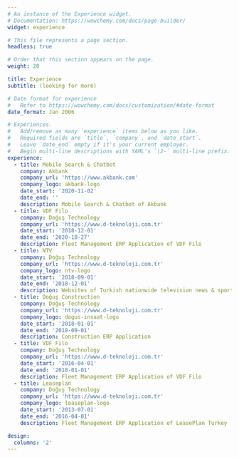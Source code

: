 ```yaml
---
# An instance of the Experience widget.
# Documentation: https://wowchemy.com/docs/page-builder/
widget: experience

# This file represents a page section.
headless: true

# Order that this section appears on the page.
weight: 20

title: Experience
subtitle: (looking for more)

# Date format for experience
#   Refer to https://wowchemy.com/docs/customization/#date-format
date_format: Jan 2006

# Experiences.
#   Add/remove as many `experience` items below as you like.
#   Required fields are `title`, `company`, and `date_start`.
#   Leave `date_end` empty if it's your current employer.
#   Begin multi-line descriptions with YAML's `|2-` multi-line prefix.
experience:
  - title: Mobile Search & Chatbot
    company: Akbank
    company_url: 'https://www.akbank.com'
    company_logo: akbank-logo
    date_start: '2020-11-02'
    date_end: ''
    description: Mobile Search & Chatbot of Akbank
  - title: VDF Filo
    company: Doğuş Technology
    company_url: 'https://www.d-teknoloji.com.tr'
    date_start: '2018-12-01'
    date_end: '2020-10-27'
    description: Fleet Management ERP Application of VDF Filo
  - title: NTV
    company: Doğuş Technology
    company_url: 'https://www.d-teknoloji.com.tr'
    company_logo: ntv-logo
    date_start: '2018-09-01'
    date_end: '2018-12-01'
    description: Websites of Turkish nationwide television news & sport channels ntv.com.tr & ntvspor.net
  - title: Doğuş Construction
    company: Doğuş Technology
    company_url: 'https://www.d-teknoloji.com.tr'
    company_logo: dogus-insaat-logo
    date_start: '2018-01-01'
    date_end: '2018-09-01'
    description: Construction ERP Application
  - title: VDF Filo
    company: Doğuş Technology
    company_url: 'https://www.d-teknoloji.com.tr'
    date_start: '2016-04-01'
    date_end: '2018-01-01'
    description: Fleet Management ERP Application of VDF Filo
  - title: Leaseplan
    company: Doğuş Technology
    company_url: 'https://www.d-teknoloji.com.tr'
    company_logo: leaseplan-logo
    date_start: '2013-07-01'
    date_end: '2016-04-01'
    description: Fleet Management ERP Application of LeasePlan Turkey

design:
  columns: '2'
---
```

